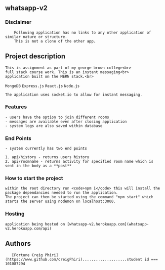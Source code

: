 ## whatsapp-v2

### Disclaimer
        Following application has no links to any other application of similar nature or structure.
        This is not a clone of the other app.
        
## Project description
    This is assignment as part of my george brown college<br>
    full stack course work. This is an instant messaging<br>
    application built on the MERN stack.<br>
  <code>MongoDB</code>
  <code>Express.js</code>
  <code>React.js</code>
  <code>Node.js</code>

    The application uses socket.io to allow for instant messaging.

### Features
    - users have the option to join different rooms
    - messages are available even after closing application
    - system logs are also saved within database

### End Points
    - system currently has two end points

    1. api/history - returns users history 
    2. api/roomname - returns activity for specified room name which is sent in the body as a **post**

### How to start the project
    within the root directory run <code>npm i</code> this will install the package dependancies needed to run the application.
    The project can then be started using the command "npm start" which starts the server using nodemon on localhost:3000.

### Hosting
    application being hosted on [whatsapp-v2.herokuapp.com](whatsapp-v2.herokuapp.com/api)

## Authors
       [Fortune Creig Phiri](https://www.github.com/creigPhiri)....................student id === 101087294
